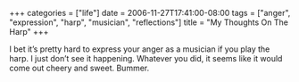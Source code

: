 +++
categories = ["life"]
date = 2006-11-27T17:41:00-08:00
tags = ["anger", "expression", "harp", "musician", "reflections"]
title = "My Thoughts On The Harp"
+++

I bet it’s pretty hard to express your anger as a musician if you play the harp. I just don’t see it happening. Whatever you did, it seems like it would come out cheery and sweet. Bummer.

